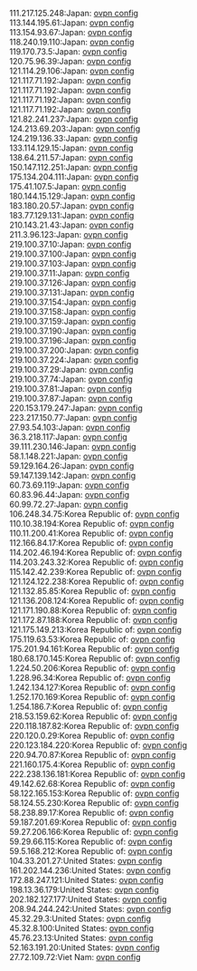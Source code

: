 111.217.125.248:Japan: [ovpn config](vpn/111_217_125_248.ovpn)  
113.144.195.61:Japan: [ovpn config](vpn/113_144_195_61.ovpn)  
113.154.93.67:Japan: [ovpn config](vpn/113_154_93_67.ovpn)  
118.240.19.110:Japan: [ovpn config](vpn/118_240_19_110.ovpn)  
119.170.73.5:Japan: [ovpn config](vpn/119_170_73_5.ovpn)  
120.75.96.39:Japan: [ovpn config](vpn/120_75_96_39.ovpn)  
121.114.29.106:Japan: [ovpn config](vpn/121_114_29_106.ovpn)  
121.117.71.192:Japan: [ovpn config](vpn/121_117_71_192.ovpn)  
121.117.71.192:Japan: [ovpn config](vpn/121_117_71_192.ovpn)  
121.117.71.192:Japan: [ovpn config](vpn/121_117_71_192.ovpn)  
121.117.71.192:Japan: [ovpn config](vpn/121_117_71_192.ovpn)  
121.82.241.237:Japan: [ovpn config](vpn/121_82_241_237.ovpn)  
124.213.69.203:Japan: [ovpn config](vpn/124_213_69_203.ovpn)  
124.219.136.33:Japan: [ovpn config](vpn/124_219_136_33.ovpn)  
133.114.129.15:Japan: [ovpn config](vpn/133_114_129_15.ovpn)  
138.64.211.57:Japan: [ovpn config](vpn/138_64_211_57.ovpn)  
150.147.112.251:Japan: [ovpn config](vpn/150_147_112_251.ovpn)  
175.134.204.111:Japan: [ovpn config](vpn/175_134_204_111.ovpn)  
175.41.107.5:Japan: [ovpn config](vpn/175_41_107_5.ovpn)  
180.144.15.129:Japan: [ovpn config](vpn/180_144_15_129.ovpn)  
183.180.20.57:Japan: [ovpn config](vpn/183_180_20_57.ovpn)  
183.77.129.131:Japan: [ovpn config](vpn/183_77_129_131.ovpn)  
210.143.21.43:Japan: [ovpn config](vpn/210_143_21_43.ovpn)  
211.3.96.123:Japan: [ovpn config](vpn/211_3_96_123.ovpn)  
219.100.37.10:Japan: [ovpn config](vpn/219_100_37_10.ovpn)  
219.100.37.100:Japan: [ovpn config](vpn/219_100_37_100.ovpn)  
219.100.37.103:Japan: [ovpn config](vpn/219_100_37_103.ovpn)  
219.100.37.11:Japan: [ovpn config](vpn/219_100_37_11.ovpn)  
219.100.37.126:Japan: [ovpn config](vpn/219_100_37_126.ovpn)  
219.100.37.131:Japan: [ovpn config](vpn/219_100_37_131.ovpn)  
219.100.37.154:Japan: [ovpn config](vpn/219_100_37_154.ovpn)  
219.100.37.158:Japan: [ovpn config](vpn/219_100_37_158.ovpn)  
219.100.37.159:Japan: [ovpn config](vpn/219_100_37_159.ovpn)  
219.100.37.190:Japan: [ovpn config](vpn/219_100_37_190.ovpn)  
219.100.37.196:Japan: [ovpn config](vpn/219_100_37_196.ovpn)  
219.100.37.200:Japan: [ovpn config](vpn/219_100_37_200.ovpn)  
219.100.37.224:Japan: [ovpn config](vpn/219_100_37_224.ovpn)  
219.100.37.29:Japan: [ovpn config](vpn/219_100_37_29.ovpn)  
219.100.37.74:Japan: [ovpn config](vpn/219_100_37_74.ovpn)  
219.100.37.81:Japan: [ovpn config](vpn/219_100_37_81.ovpn)  
219.100.37.87:Japan: [ovpn config](vpn/219_100_37_87.ovpn)  
220.153.179.247:Japan: [ovpn config](vpn/220_153_179_247.ovpn)  
223.217.150.77:Japan: [ovpn config](vpn/223_217_150_77.ovpn)  
27.93.54.103:Japan: [ovpn config](vpn/27_93_54_103.ovpn)  
36.3.218.117:Japan: [ovpn config](vpn/36_3_218_117.ovpn)  
39.111.230.146:Japan: [ovpn config](vpn/39_111_230_146.ovpn)  
58.1.148.221:Japan: [ovpn config](vpn/58_1_148_221.ovpn)  
59.129.164.26:Japan: [ovpn config](vpn/59_129_164_26.ovpn)  
59.147.139.142:Japan: [ovpn config](vpn/59_147_139_142.ovpn)  
60.73.69.119:Japan: [ovpn config](vpn/60_73_69_119.ovpn)  
60.83.96.44:Japan: [ovpn config](vpn/60_83_96_44.ovpn)  
60.99.72.27:Japan: [ovpn config](vpn/60_99_72_27.ovpn)  
106.248.34.75:Korea Republic of: [ovpn config](vpn/106_248_34_75.ovpn)  
110.10.38.194:Korea Republic of: [ovpn config](vpn/110_10_38_194.ovpn)  
110.11.200.41:Korea Republic of: [ovpn config](vpn/110_11_200_41.ovpn)  
112.166.84.17:Korea Republic of: [ovpn config](vpn/112_166_84_17.ovpn)  
114.202.46.194:Korea Republic of: [ovpn config](vpn/114_202_46_194.ovpn)  
114.203.243.32:Korea Republic of: [ovpn config](vpn/114_203_243_32.ovpn)  
115.142.42.239:Korea Republic of: [ovpn config](vpn/115_142_42_239.ovpn)  
121.124.122.238:Korea Republic of: [ovpn config](vpn/121_124_122_238.ovpn)  
121.132.85.85:Korea Republic of: [ovpn config](vpn/121_132_85_85.ovpn)  
121.136.208.124:Korea Republic of: [ovpn config](vpn/121_136_208_124.ovpn)  
121.171.190.88:Korea Republic of: [ovpn config](vpn/121_171_190_88.ovpn)  
121.172.87.188:Korea Republic of: [ovpn config](vpn/121_172_87_188.ovpn)  
121.175.149.213:Korea Republic of: [ovpn config](vpn/121_175_149_213.ovpn)  
175.119.63.53:Korea Republic of: [ovpn config](vpn/175_119_63_53.ovpn)  
175.201.94.161:Korea Republic of: [ovpn config](vpn/175_201_94_161.ovpn)  
180.68.170.145:Korea Republic of: [ovpn config](vpn/180_68_170_145.ovpn)  
1.224.50.206:Korea Republic of: [ovpn config](vpn/1_224_50_206.ovpn)  
1.228.96.34:Korea Republic of: [ovpn config](vpn/1_228_96_34.ovpn)  
1.242.134.127:Korea Republic of: [ovpn config](vpn/1_242_134_127.ovpn)  
1.252.170.169:Korea Republic of: [ovpn config](vpn/1_252_170_169.ovpn)  
1.254.186.7:Korea Republic of: [ovpn config](vpn/1_254_186_7.ovpn)  
218.53.159.62:Korea Republic of: [ovpn config](vpn/218_53_159_62.ovpn)  
220.118.187.82:Korea Republic of: [ovpn config](vpn/220_118_187_82.ovpn)  
220.120.0.29:Korea Republic of: [ovpn config](vpn/220_120_0_29.ovpn)  
220.123.184.220:Korea Republic of: [ovpn config](vpn/220_123_184_220.ovpn)  
220.94.70.87:Korea Republic of: [ovpn config](vpn/220_94_70_87.ovpn)  
221.160.175.4:Korea Republic of: [ovpn config](vpn/221_160_175_4.ovpn)  
222.238.136.181:Korea Republic of: [ovpn config](vpn/222_238_136_181.ovpn)  
49.142.62.68:Korea Republic of: [ovpn config](vpn/49_142_62_68.ovpn)  
58.122.165.153:Korea Republic of: [ovpn config](vpn/58_122_165_153.ovpn)  
58.124.55.230:Korea Republic of: [ovpn config](vpn/58_124_55_230.ovpn)  
58.238.89.17:Korea Republic of: [ovpn config](vpn/58_238_89_17.ovpn)  
59.187.201.69:Korea Republic of: [ovpn config](vpn/59_187_201_69.ovpn)  
59.27.206.166:Korea Republic of: [ovpn config](vpn/59_27_206_166.ovpn)  
59.29.66.115:Korea Republic of: [ovpn config](vpn/59_29_66_115.ovpn)  
59.5.168.212:Korea Republic of: [ovpn config](vpn/59_5_168_212.ovpn)  
104.33.201.27:United States: [ovpn config](vpn/104_33_201_27.ovpn)  
161.202.144.236:United States: [ovpn config](vpn/161_202_144_236.ovpn)  
172.88.247.121:United States: [ovpn config](vpn/172_88_247_121.ovpn)  
198.13.36.179:United States: [ovpn config](vpn/198_13_36_179.ovpn)  
202.182.127.177:United States: [ovpn config](vpn/202_182_127_177.ovpn)  
208.94.244.242:United States: [ovpn config](vpn/208_94_244_242.ovpn)  
45.32.29.3:United States: [ovpn config](vpn/45_32_29_3.ovpn)  
45.32.8.100:United States: [ovpn config](vpn/45_32_8_100.ovpn)  
45.76.23.13:United States: [ovpn config](vpn/45_76_23_13.ovpn)  
52.163.191.20:United States: [ovpn config](vpn/52_163_191_20.ovpn)  
27.72.109.72:Viet Nam: [ovpn config](vpn/27_72_109_72.ovpn)  
